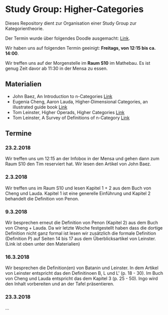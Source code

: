 # Study Group: Higher-Categories
Dieses Repository dient zur Organisation einer Study Group zur Kategorientheorie.

Der Termin wurde über folgendes Doodle ausgemacht: [Link](https://doodle.com/poll/fi3pgxm5zwe2yzre).

Wir haben uns auf folgenden Termin geeinigt: **Freitags, von 12:15 bis ca. 14:00**.

Wir treffen uns auf der Morgenstelle im **Raum S10** im Mathebau. Es ist genug Zeit davor ab 11:30 in der Mensa zu essen.


## Materialien

* John Baez, An Introduction to n-Categories [Link](https://arxiv.org/abs/q-alg/9705009)
* Eugenia Cheng, Aaron Lauda, Higher-Dimensional Categories, an illustrated guide book [Link](http://cheng.staff.shef.ac.uk/guidebook/index.html)
* Tom Leinster, Higher Operads, Higher Categories [Link](https://arxiv.org/abs/math/0305049)
* Tom Leinster, A Survey of Definitions of n-Category [Link](https://arxiv.org/abs/math/0107188)

## Termine

### 23.2.2018

Wir treffen uns um 12:15 an der Infobox in der Mensa und gehen dann zum Raum S10 den Tim reserviert hat. Wir lesen den Artikel von John Baez.

### 2.3.2018

Wir treffen uns im Raum S10 und lesen Kapitel 1 + 2 aus dem Buch von Cheng und Lauda. Kapitel 1 ist eine generelle Einführung und Kapitel 2 behandelt die Definition von Penon.

### 9.3.2018

Wir besprechen erneut die Definition von Penon (Kapitel 2) aus dem Buch von Cheng + Lauda. Da wir letzte Woche festgestellt haben dass die dortige Definition nicht ganz formal ist lesen wir zusätzlich die formale Definition (Definition P) auf Seiten 14 bis 17 aus dem Überblicksartikel von Leinster. (Link ist oben unter den Materialien)

### 16.3.2018

Wir besprechen die Definition(en) von Batanin und Leinster. In dem Artikel von Leinster entspricht das den Definitinoen B, L und L' (p. 18 - 30). Im Buch von Cheng und Lauda entspricht das dem Kapitel 3 (p. 25 - 50). Ingo wird den Inhalt vorbereiten und an der Tafel präsentieren.

### 23.3.2018

...
